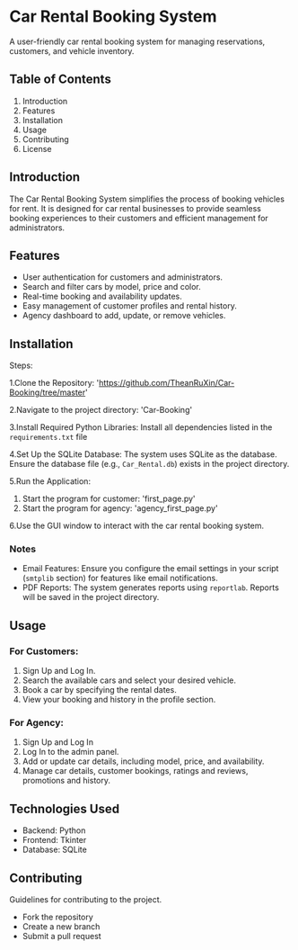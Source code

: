 # Car Rental Booking System 
A user-friendly car rental booking system for managing reservations, customers, and vehicle inventory.

## Table of Contents
1. Introduction
2. Features
3. Installation
4. Usage
5. Contributing
6. License

## Introduction
The Car Rental Booking System simplifies the process of booking vehicles for rent. It is designed for car rental businesses to provide seamless booking experiences to their customers and efficient management for administrators.

## Features
- User authentication for customers and administrators.
- Search and filter cars by model, price and color.
- Real-time booking and availability updates.
- Easy management of customer profiles and rental history.
- Agency dashboard to add, update, or remove vehicles.

## Installation
Steps:

1.Clone the Repository: 'https://github.com/TheanRuXin/Car-Booking/tree/master'

2.Navigate to the project directory: 'Car-Booking'

3.Install Required Python Libraries: Install all dependencies listed in the `requirements.txt` file

4.Set Up the SQLite Database: The system uses SQLite as the database. Ensure the database file (e.g., `Car_Rental.db`) exists in the project directory.

5.Run the Application: 
  1. Start the program for customer: 'first_page.py'
  2. Start the program for agency: 'agency_first_page.py'

6.Use the GUI window to interact with the car rental booking system.

### Notes
- Email Features: Ensure you configure the email settings in your script (`smtplib` section) for features like email notifications.
- PDF Reports: The system generates reports using `reportlab`. Reports will be saved in the project directory.

## Usage
### For Customers:
1. Sign Up and Log In.
2. Search the available cars and select your desired vehicle.
3. Book a car by specifying the rental dates.
4. View your booking and history in the profile section.

### For Agency:
1. Sign Up and Log In 
2. Log In to the admin panel.
2. Add or update car details, including model, price, and availability.
3. Manage car details, customer bookings, ratings and reviews, promotions and history.

## Technologies Used
- Backend: Python
- Frontend: Tkinter
- Database: SQLite 

## Contributing
Guidelines for contributing to the project.
- Fork the repository
- Create a new branch
- Submit a pull request
